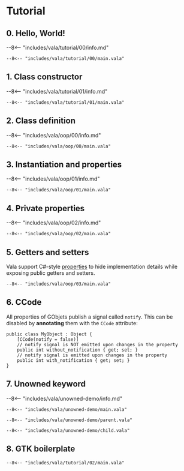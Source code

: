 # Tutorial

## 0. Hello, World!

--8<-- "includes/vala/tutorial/00/info.md"

```vala
--8<-- "includes/vala/tutorial/00/main.vala"
```

## 1. Class constructor

--8<-- "includes/vala/tutorial/01/info.md"

```vala
--8<-- "includes/vala/tutorial/01/main.vala"
```

## 2. Class definition

--8<-- "includes/vala/oop/00/info.md"

```vala
--8<-- "includes/vala/oop/00/main.vala"
```

## 3. Instantiation and properties

--8<-- "includes/vala/oop/01/info.md"

```vala hl_lines="10"
--8<-- "includes/vala/oop/01/main.vala"
```

## 4. Private properties

--8<-- "includes/vala/oop/02/info.md"


```vala hl_lines="3 6 14"
--8<-- "includes/vala/oop/02/main.vala"
```

## 5. Getters and setters

Vala support C#-style [properties](https://docs.vala.dev/tutorials/programming-language/main/03-00-object-oriented-programming/03-05-properties.html) to hide implementation details while exposing public getters and setters.

```vala
--8<-- "includes/vala/oop/03/main.vala"
```

## 6. CCode

All properties of GObjets publish a signal called `notify`.
This can be disabled by **annotating** them with the `CCode` attribute:

```vala hl_lines="2"
public class MyObject : Object {
    [CCode(notify = false)]
    // notify signal is NOT emitted upon changes in the property
    public int without_notification { get; set; }
    // notify signal is emitted upon changes in the property
    public int with_notification { get; set; }
}
```

## 7. Unowned keyword

--8<-- "includes/vala/unowned-demo/info.md"

```vala title="main.vala"
--8<-- "includes/vala/unowned-demo/main.vala"
```


```vala hl_lines="2" title="parent.vala"
--8<-- "includes/vala/unowned-demo/parent.vala"
```


```vala hl_lines="2" title="child.vala"
--8<-- "includes/vala/unowned-demo/child.vala"
```

## 8. GTK boilerplate

```vala title="Basic GTK App"
--8<-- "includes/vala/tutorial/02/main.vala"
```
